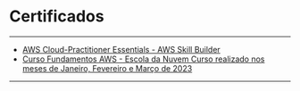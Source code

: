 # Certificados
***

<ul>
<li><a href="https://explore.skillbuilder.aws/learn/course/external/view/elearning/8287/AWS-Cloud-Practitioner-Essentials-Portuguese-"> AWS Cloud-Practitioner Essentials - AWS Skill Builder</a></li>
<li><a href="https://escoladanuvem.org/curso-aws-fundamentos/"> Curso Fundamentos AWS - Escola da Nuvem Curso realizado nos meses de Janeiro, Fevereiro e Março de 2023</a></li>
</ul>

***
